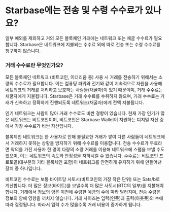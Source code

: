 # Starbase에는 전송 및 수령 수수료가 있나요?

일부 예외를 제외하고 거의 모든 블록체인 거래에는 네트워크 또는 채굴 수수료가 필요합니다. Starbase은 네트워크에 지불되는 수수료 외에 따로 전송 또는 수령 수수료를 청구하지 않습니다.

### 거래 수수료란 무엇인가요?

모든 블록체인 네트워크 (비트코인, 이더리움 등) 사용 시 거래를 전송하기 위해서는 소량의 수수료가 필요합니다. 이는 컴퓨팅 파워와 전기와 같이 지속적으로 자원을 사용해 네트워크의 거래를 처리하고 보호하는 사람들(채굴자)이 있기 때문이며, 거래 수수료는 채굴자에게 지불됩니다. Starbase은 거래 수수료를 수취하지 않으며, 거래 수수료는 거래가 신속하고 정확하게 진행되도록 네트워크(채굴자)에게 전액 지불됩니다.

인기 네트워크는 사람이 많아 거래 수수료도 비싼 경향이 있습니다. 현재 가장 인기가 많은 네트워크는 비트코인이며, 비트코인은 Starbase Wallet이 지원하는 디지털 자산 중에서 가장 수수료가 비싼 자산입니다.

블록체인 네트워크는 한 사용자로 인해 불필요한 거래가 쌓여 다른 사람들이 네트워크에서 거래하지 못하는 상황을 방지하기 위해 수수료를 이용합니다. 전송 수수료가 무료라면 악의를 가진 사용자 한 명이 다량의 소량 거래를 이용해 네트워크에 스팸을 보낼 수도 있으며, 이는 네트워크의 속도와 안정성을 저하시킬 수 있습니다. 수수료는 비트코인 프로토콜(대부분의 기타 블록체인 포함)이 네트워크를 안전하게 유지하기 위해 만들어낸 장치 중 하나입니다.

비트코인 수수료는 보통 바이트당 사토시(비트코인의 가장 작은 단위) 또는 Sats/b로 계산합니다. 더 많은 정보(바이트)를 보낼수록 더 많은 사토시(BTC의 일부)를 지불해야 합니다. 거래에서 정보의 양은 이전에 수령한 예금의 수에 따라 달라지며, 전송 수량은 정보의 양에 영향을 끼치지 않습니다. 거래 사이즈는 입력(인풋)과 출력(아웃풋)의 수에 따라 결정됩니다. 따라서 입력 수가 많을수록 거래 비용이 증가하게 됩니다.
